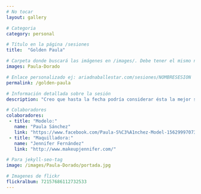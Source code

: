 ```yaml
---
# No tocar
layout: gallery

# Categoria
category: personal

# Título en la página /sesiones
title:  "Golden Paula"

# Carpeta donde buscará las imágenes en /images/. Debe tener el mismo nombre y sin espacios
images: Paula-Dorado

# Enlace personalizado ej: ariadnaballestar.com/sesiones/NOMBRESESION
permalink: /golden-paula

# Información detallada sobre la sesión
description: "Creo que hasta la fecha podría considerar ésta la mejor sesión que he hecho. El trabajo de maquillaje que hubo ántes de hacer las fotos valió la pena y Paula siempre sabe cómo posicionarse para dar buenas fotos. Estoy contentísima con esta sesión y con muchas ganas de hacer más con maquillajes fantasía."

# Colaboradores
colaboradores:
 - title: "Modelo:"
   name: "Paula Sánchez"
   link: "https://www.facebook.com/Paula-S%C3%A1nchez-Model-1562999707304246/?fref=ts"
 - title: "Maquilladora:"
   name: "Jennifer Fernández"
   link: "http://www.makeupjennifer.com/"

# Para jekyll-seo-tag
image: /images/Paula-Dorado/portada.jpg

# Imagenes de flickr
flickralbum: 72157686112732533
---
```

